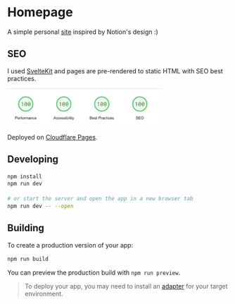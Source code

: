 # Homepage

A simple personal [site](https://www.gabi.page) inspired by Notion's design :) 


## SEO

I used [SvelteKit](https://svelte.dev/docs/kit) and pages are pre-rendered to static HTML with SEO best practices. 


<img src="./benchmarks/seo.png" alt="SEO Score" width="350px" />

Deployed on [Cloudflare Pages](https://pages.cloudflare.com/).


## Developing

```bash
npm install
npm run dev

# or start the server and open the app in a new browser tab
npm run dev -- --open
```

## Building

To create a production version of your app:

```bash
npm run build
```

You can preview the production build with `npm run preview`.

> To deploy your app, you may need to install an [adapter](https://svelte.dev/docs/kit/adapters) for your target environment.
